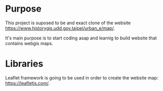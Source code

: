 # Purpose
This project is suposed to be and exact clone of the website https://www.historygis.udd.gov.taipei/urban_e/map/.

It's main purpose is to start coding asap and learnig to build website that contains webgis maps.
# Libraries
Leaflet framework is going to be used in order to create the website map: https://leafletjs.com/.